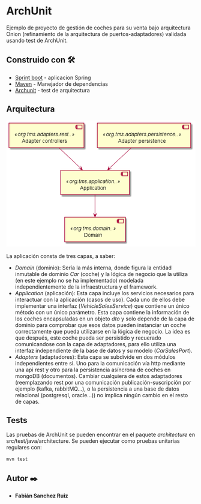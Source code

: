 # ArchUnit

Ejemplo de proyecto de gestión de coches para su venta bajo arquitectura Onion (refinamiento de la arquitectura de puertos-adaptadores) validada usando test de ArchUnit.

## Construido con 🛠️

* [Sprint boot](https://spring.io/projects/spring-boot) - aplicacion Spring
* [Maven](https://maven.apache.org/) - Manejador de dependencias
* [Archunit](https://www.archunit.org/userguide/html/000_Index.html) - test de arquitectura

## Arquitectura

![PlantUML Componentes](./docs/template_archunit.png)

La aplicación consta de tres capas, a saber:
* *Domain* (dominio): Sería la más interna, donde figura la entidad inmutable de dominio *Car* (coche)
  y la lógica de negocio que la utiliza (en este ejemplo no se ha implementado)
  modelada independientemente de la infraestructura y el framework.
* *Application* (aplicación): Esta capa incluye los servicios necesarios para interactuar con la aplicación (casos de uso). Cada uno de ellos debe implementar una interfaz (*VehicleSalesService*) que contiene un único método con un único parámetro.
Esta capa contiene la información de los coches encapsuladas en un objeto *dto* y solo depende de la capa de dominio para comprobar que esos datos pueden instanciar un coche correctamente que pueda utilizarse en la lógica de negocio.
La idea es que después, este coche pueda ser persistido y recuerado comunicandose con la capa de adaptadores, para ello utiliza una interfaz independiente de la base de datos y su modelo (*CarSalesPort*).
* *Adapters* (adaptadores): Esta capa se subdivide en dos módulos independientes entre si. Uno para la comunicación vía http mediante una api rest y otro para la persistencia asíncrona de coches en mongoDB (documentos).
Cambiar cualquiera de estos adaptadores (reemplazando rest por una comunicación publicación-suscripción por ejemplo (kafka, rabbitMQ...), o la persistencia a una base de datos relacional (postgresql, oracle...)) no implica ningún cambio en el resto de capas.

## Tests


Las pruebas de ArchUnit se pueden encontrar en el paquete *architecture* en src/test/java/architecture. Se pueden ejecutar como pruebas unitarias regulares con:

    mvn test

## Autor ✒️

* **Fabián Sanchez Ruiz**
